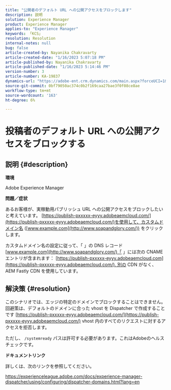 ```yaml
---
title: "公開者のデフォルト URL への公開アクセスをブロックします"
description: 説明
solution: Experience Manager
product: Experience Manager
applies-to: "Experience Manager"
keywords: 「KCS」
resolution: Resolution
internal-notes: null
bug: false
article-created-by: Nayanika Chakravarty
article-created-date: "1/16/2023 5:07:18 PM"
article-published-by: Nayanika Chakravarty
article-published-date: "1/16/2023 5:14:46 PM"
version-number: 3
article-number: KA-19837
dynamics-url: "https://adobe-ent.crm.dynamics.com/main.aspx?forceUCI=1&pagetype=entityrecord&etn=knowledgearticle&id=ccc74e35-c095-ed11-aad1-6045bd006149"
source-git-commit: 0bf79050ac374c0b2f169caa27bae3f0f08ce8ae
workflow-type: tm+mt
source-wordcount: '163'
ht-degree: 6%

---
```


# 投稿者のデフォルト URL への公開アクセスをブロックする

## 説明 {#description}


<b>環境</b>

Adobe Experience Manager

<b>問題／症状</b>

あるお客様が、実稼動用パブリッシュ URL への公開アクセスをブロックしたいと考えています。 [https://publish-pxxxxx-eyyy.adobeaemcloud.com/](https://publish-pxxxxx-eyyy.adobeaemcloud.com/)を使用して、カスタムドメイン名 ([www.example.com](http://www.soapandglory.com/)) をクリックします。

カスタムドメイン名の設定に従って、「 」の DNS レコード[www.example.com](http://www.soapandglory.com/)「 」には次の CNAME エントリが含まれます： [https://publish-pxxxxx-eyyy.adobeaemcloud.com](https://publish-pxxxxx-eyyy.adobeaemcloud.com/). 別の CDN がなく、AEM Fastly CDN を使用しています。


## 解決策 {#resolution}


このシナリオでは、エッジの特定のドメインでブロックすることはできません。 回避策は、デフォルトのドメインに合った vhost を Dispatcher で作成することです [https://publish-pxxxxx-eyyy.adobeaemcloud.com/](https://publish-pxxxxx-eyyy.adobeaemcloud.com/) vhost 内のすべてのリクエストに対するアクセスを拒否します。

ただし、 `/systemready` パスは許可する必要があります。これはAdobeのヘルスチェックです。

<b>ドキュメントリンク</b>

詳しくは、次のリンクを参照してください。

https://experienceleague.adobe.com/docs/experience-manager-dispatcher/using/configuring/dispatcher-domains.html?lang=en
